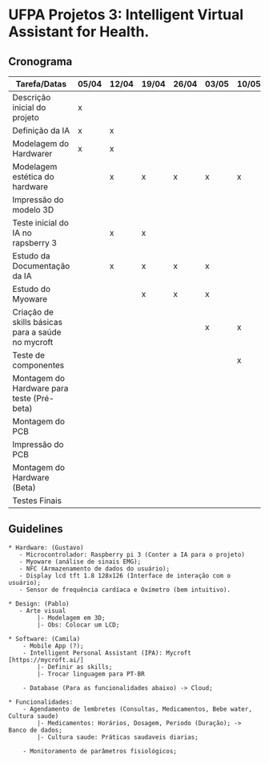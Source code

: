 # UFPA Projetos 3: Intelligent Virtual Assistant for Health.

## Cronograma

Tarefa/Datas | 05/04 | 12/04 | 19/04 | 26/04 | 03/05 | 10/05 | 15/05 | 17/05 | 22/05 | 24/05 | 29/05 | 31/05 | 05/06 | 07/06 | 12/06 | 14/06 | 19/06 |21/06 |
------------|-------|-------|-------|-------|-------|-------|-------|-------|-------|-------|-------|-------|-------|-------|-------|-------|-------|------|
Descrição inicial do projeto |x| | | | | | | | | | | | | | | | | |
Definição da IA |x| x| | | | | | | | | | | | | | | | |
Modelagem do Hardwarer |x| x| | | | | | | | | | | | | | | | |
Modelagem estética do hardware | | x| x| x| x| x| x| | | | | | | | | | | |
Impressão do modelo 3D | | | | | | | | | | | x| | | | | | | |
Teste inicial do IA no rapsberry 3 | | x| x| | | | | | | | | | | | | | | |
Estudo da Documentação da IA | | x| x| x| x| | | | | | | | | | | | | |
Estudo do Myoware | | | x| x| x| | | | | | | | | | | | | |
Criação de skills básicas para a saúde no mycroft | | | | | x| x| x| x| x| x| | | | | | | | |
Teste de componentes | | | | | | x| x| x| | | | | | | | | | |
Montagem do Hardware para teste (Pré-beta)| | | | | | | | x| x| x| | | | | | | | |
Montagem do PCB | | | | | | | | x| x| x| | | | | | | | |
Impressão do PCB | | | | | | | | | | | x| | | | | | | |
Montagem do Hardware (Beta) | | | | | | | | | | | x| x| | | | | | |
Testes Finais | | | | | | | | | | | | | | | x| x| x| x|

## Guidelines
    * Hardware: (Gustavo)
       - Microcontrolador: Raspberry pi 3 (Conter a IA para o projeto)
       - Myoware (análise de sinais EMG);
       - NFC (Armazenamento de dados do usuário);
       - Display lcd tft 1.8 128x126 (Interface de interação com o usuário);
       - Sensor de frequência cardíaca e Oxímetro (bem intuitivo).

    * Design: (Pablo)
       - Arte visual
            |- Modelagem em 3D;
            |- Obs: Colocar um LCD;

    * Software: (Camila)
        - Mobile App (?);
        - Intelligent Personal Assistant (IPA): Mycroft [https://mycroft.ai/]
            |- Definir as skills;
            |- Trocar linguagem para PT-BR

        - Database (Para as funcionalidades abaixo) -> Cloud;

    * Funcionalidades:
        - Agendamento de lembretes (Consultas, Medicamentos, Bebe water, Cultura saude)
            |- Medicamentos: Horários, Dosagem, Periodo (Duração); -> Banco de dados;
            |- Cultura saude: Práticas saudaveis diarias;

        - Monitoramento de parâmetros fisiológicos;
